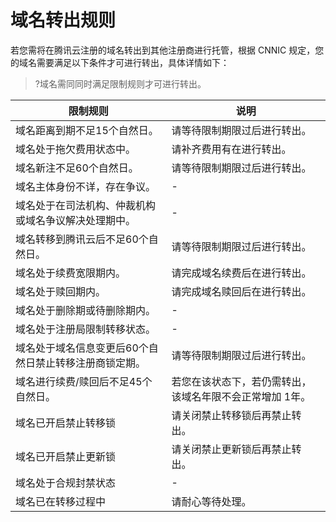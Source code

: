 ﻿# 域名转出规则
若您需将在腾讯云注册的域名转出到其他注册商进行托管，根据 CNNIC 规定，您的域名需要满足以下条件才可进行转出，具体详情如下：

>?域名需同同时满足限制规则才可进行转出。

| 限制规则 | 说明|  
|---------|---------|
| 域名距离到期不足15个自然日。 | 请等待限制期限过后进行转出。 | 
| 域名处于拖欠费用状态中。 | 请补齐费用有在进行转出。 | 
| 域名新注不足60个自然日。 | 请等待限制期限过后进行转出。 | 
| 域名主体身份不详，存在争议。 | -  | 
| 域名处于在司法机构、仲裁机构或域名争议解决处理期中。 | -  | 
| 域名转移到腾讯云后不足60个自然日。 | 请等待限制期限过后进行转出。 | 
| 域名处于续费宽限期内。 | 请完成域名续费后在进行转出。 | 
| 域名处于赎回期内。| 请完成域名赎回后在进行转出。 | 
| 域名处于删除期或待删除期内。| -  | 
| 域名处于注册局限制转移状态。 | - | 
| 域名处于域名信息变更后60个自然日禁止转移注册商锁定期。 | 请等待限制期限过后进行转出。 | 
| 域名进行续费/赎回后不足45个自然日。 | 若您在该状态下，若仍需转出，该域名年限不会正常增加 1年。 | 
| 域名已开启禁止转移锁 | 请关闭禁止转移锁后再禁止转出。 | 
| 域名已开启禁止更新锁 | 请关闭禁止更新锁后再禁止转出。 | 
| 域名处于合规封禁状态 | -  | 
| 域名已在转移过程中 | 请耐心等待处理。 | 









